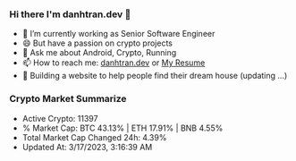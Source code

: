 ### Hi there I'm danhtran.dev 👋

- 🔭 I’m currently working as Senior Software Engineer
- 😄 But have a passion on crypto projects
- 💬 Ask me about Android, Crypto, Running 
- 📫 How to reach me: <a href="https://danhtran.dev" target="_blank">danhtran.dev</a> or <a href="Dan-Resume.pdf" target="_blank">My Resume</a>
- 🌱 Building a website to help people find their dream house (updating ...)

### Crypto Market Summarize
- Active Crypto: 11397
- % Market Cap: BTC 43.13% | ETH 17.91% | BNB 4.55%
- Total Market Cap Changed 24h: 4.39%
- Updated At: 3/17/2023, 3:16:39 AM
